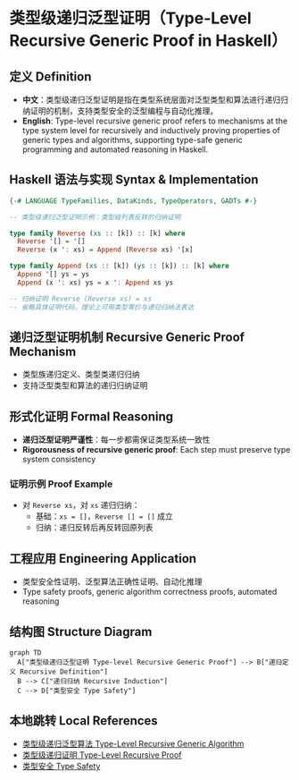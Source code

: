 # 类型级递归泛型证明（Type-Level Recursive Generic Proof in Haskell）

## 定义 Definition

- **中文**：类型级递归泛型证明是指在类型系统层面对泛型类型和算法进行递归归纳证明的机制，支持类型安全的泛型编程与自动化推理。
- **English**: Type-level recursive generic proof refers to mechanisms at the type system level for recursively and inductively proving properties of generic types and algorithms, supporting type-safe generic programming and automated reasoning in Haskell.

## Haskell 语法与实现 Syntax & Implementation

```haskell
{-# LANGUAGE TypeFamilies, DataKinds, TypeOperators, GADTs #-}

-- 类型级递归泛型证明示例：类型级列表反转的归纳证明

type family Reverse (xs :: [k]) :: [k] where
  Reverse '[] = '[]
  Reverse (x ': xs) = Append (Reverse xs) '[x]

type family Append (xs :: [k]) (ys :: [k]) :: [k] where
  Append '[] ys = ys
  Append (x ': xs) ys = x ': Append xs ys

-- 归纳证明 Reverse (Reverse xs) = xs
-- 省略具体证明代码，理论上可用类型等价与递归归纳法表达
```

## 递归泛型证明机制 Recursive Generic Proof Mechanism

- 类型族递归定义、类型类递归归纳
- 支持泛型类型和算法的递归归纳证明

## 形式化证明 Formal Reasoning

- **递归泛型证明严谨性**：每一步都需保证类型系统一致性
- **Rigorousness of recursive generic proof**: Each step must preserve type system consistency

### 证明示例 Proof Example

- 对 `Reverse xs`，对 `xs` 递归归纳：
  - 基础：`xs = []`，`Reverse [] = []` 成立
  - 归纳：递归反转后再反转回原列表

## 工程应用 Engineering Application

- 类型安全性证明、泛型算法正确性证明、自动化推理
- Type safety proofs, generic algorithm correctness proofs, automated reasoning

## 结构图 Structure Diagram

```mermaid
graph TD
  A["类型级递归泛型证明 Type-level Recursive Generic Proof"] --> B["递归定义 Recursive Definition"]
  B --> C["递归归纳 Recursive Induction"]
  C --> D["类型安全 Type Safety"]
```

## 本地跳转 Local References

- [类型级递归泛型算法 Type-Level Recursive Generic Algorithm](../72-Type-Level-Recursive-Generic-Algorithm/01-Type-Level-Recursive-Generic-Algorithm-in-Haskell.md)
- [类型级递归证明 Type-Level Recursive Proof](../69-Type-Level-Recursive-Proof/01-Type-Level-Recursive-Proof-in-Haskell.md)
- [类型安全 Type Safety](../14-Type-Safety/01-Type-Safety-in-Haskell.md)

